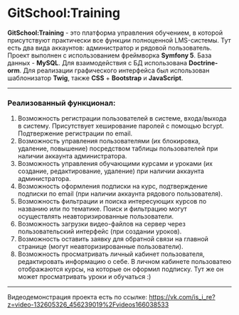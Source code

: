 # GitSchool:Training #

**GitSchool:Training** - это платформа управления обучением, в которой присутствуют практически все функции полноценной LMS-системы. Тут есть два вида аккаунтов: администратор и рядовой пользователь.
Проект выполнен с использованием фреймворка **Symfony 5**. База данных - **MySQL**. Для взаимодействия с БД использована **Doctrine-orm**. Для реализации графического интерфейса был использован шаблонизатор **Twig**, также **СSS** + **Bootstrap** и **JavaScript**. 

---

### Реализованный функционал: ###

1. Возможность регистрации пользователей в системе, входа/выхода в систему. Присутствует хеширование паролей c помощью bcrypt. Подтвержение регистрации по email.
2. Возможность управления пользователями (их блокировка, удаление, повышение) посредством таблицы пользователей при наличии аккаунта администратора. 
3. Возможность управления обучающими курсами и уроками (их создание, редактирование, удаление) при наличии аккаунта администратора.
4. Возможность оформления подписки на курс, подтверждение подписки по email (при наличии аккаунта рядового пользователя).
5. Возможность фильтрации и поиска интересующих курсов по названию или по тематике. Поиск и фильтрацию могут осуществлять неавторизированные пользователи.
6. Возможность загрузки видео-файлов на сервер через пользовательский интерфейс (при создании уроков).
7. Возможность оставить заявку для обратной связи на главной странице (могут неавторизированные пользователи).
8. Возможность просматривать личный кабинет пользователя, редактировать информацию о себе. В личном кабинете пользоватею отображаются курсы, на которые он оформил подписку. Тут же он может просматривать уроки и обучаться :)
---
Видеодемонстрация проекта есть по ссылке:
https://vk.com/is_i_re?z=video-132605326_456239019%2Fvideos166038533
